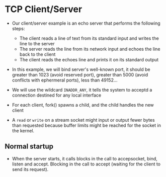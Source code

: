 # TCP Client/Server 

- Our client/server example is an echo server that performs the following steps: 
    - The client reads a line of text from its standard input and writes the line to the server
    - The server reads the line from its network input and echoes the line back to the client 
    - The client reads the echoes line and prints it on its standard output  

- In this example, we will bind server's well-known port, it should be greater than 1023 (avoid reserved port), greater than 5000 (avoid conflicts with ephermeral ports), less than 49152...

- We will use the wildcard `INADDR_ANY`, it tells the system to acceptd a connection destined for any local interface


- For each client, fork() spawns a child, and the child handles the new client

- A `read` or `write` on a stream socket might
input or output fewer bytes than requested because buffer limits might be reached for the socket in the kernel.

## Normal startup 
- When the server starts, it calls blocks in the call to accepsocket, bind, listen and accept. Blocking in the call to accept (waiting for the client to send its request). 